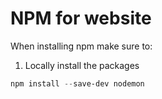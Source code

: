 # NPM for website

When installing npm make sure to: 

1. Locally install the packages

```powershell
npm install --save-dev nodemon
```
